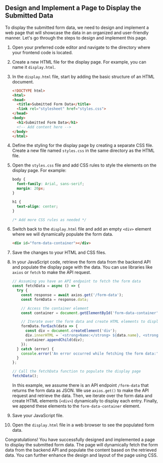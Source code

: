 
## Design and Implement a Page to Display the Submitted Data

To display the submitted form data, we need to design and implement a web page that will showcase the data in an organized and user-friendly manner. Let's go through the steps to design and implement this page.

1. Open your preferred code editor and navigate to the directory where your frontend code is located.

2. Create a new HTML file for the display page. For example, you can name it `display.html`.

3. In the `display.html` file, start by adding the basic structure of an HTML document.

   ```html
   <!DOCTYPE html>
   <html>
   <head>
     <title>Submitted Form Data</title>
     <link rel="stylesheet" href="styles.css">
   </head>
   <body>
     <h1>Submitted Form Data</h1>
     <!-- Add content here -->
   </body>
   </html>
   ```

4. Define the styling for the display page by creating a separate CSS file. Create a new file named `styles.css` in the same directory as the HTML file.

5. Open the `styles.css` file and add CSS rules to style the elements on the display page. For example:

   ```css
   body {
     font-family: Arial, sans-serif;
     margin: 20px;
   }

   h1 {
     text-align: center;
   }

   /* Add more CSS rules as needed */
   ```

6. Switch back to the `display.html` file and add an empty `<div>` element where we will dynamically populate the form data.

   ```html
   <div id="form-data-container"></div>
   ```

7. Save the changes to your HTML and CSS files.

8. In your JavaScript code, retrieve the form data from the backend API and populate the display page with the data. You can use libraries like `axios` or `fetch` to make the API request.

   ```javascript
   // Assuming you have an API endpoint to fetch the form data
   const fetchData = async () => {
     try {
       const response = await axios.get('/form-data');
       const formData = response.data;

       // Access the container element
       const container = document.getElementById('form-data-container');

       // Iterate over the form data and create HTML elements to display it
       formData.forEach(data => {
         const div = document.createElement('div');
         div.innerHTML = `<strong>Name:</strong> ${data.name}, <strong>Email:</strong> ${data.email}`;
         container.appendChild(div);
       });
     } catch (error) {
       console.error('An error occurred while fetching the form data:', error);
     }
   };

   // Call the fetchData function to populate the display page
   fetchData();
   ```

   In this example, we assume there is an API endpoint `/form-data` that returns the form data as JSON. We use `axios.get()` to make the API request and retrieve the data. Then, we iterate over the form data and create HTML elements (`<div>`) dynamically to display each entry. Finally, we append these elements to the `form-data-container` element.

9. Save your JavaScript file.

10. Open the `display.html` file in a web browser to see the populated form data.

Congratulations! You have successfully designed and implemented a page to display the submitted form data. The page will dynamically fetch the form data from the backend API and populate the content based on the retrieved data. You can further enhance the design and layout of the page using CSS.

